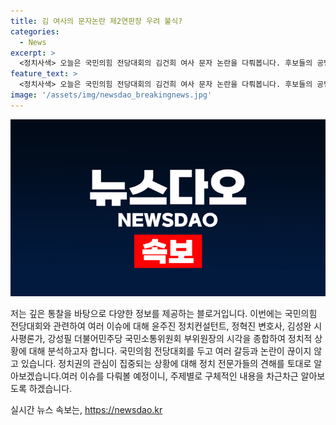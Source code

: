 ```yaml
---
title: 김 여사의 문자논란 제2연판장 우려 불식?
categories:
  - News
excerpt: >
  <정치사색> 오늘은 국민의힘 전당대회의 김건희 여사 문자 논란을 다뤄봅니다. 후보들의 공방과 대변인들의 입장, 논란의 정당성을 두고 어떻게 보는지, 또한 후보들의 행보와 전당대회의 전망, 민주당의 특검 관련 입장과 내일부터 이뤄지는 전당대회 후보자 등록, 김두관 전 의원의 출마 결심, 그리고 경기도 법인카드 유용 의혹과 관련한 이해를 이야기합니다. 또한, 경북경찰의 최종 수사 결과와 이로 인한 야권의 반발에 대해서도 다루게 될 예정입니다.
feature_text: >
  <정치사색> 오늘은 국민의힘 전당대회의 김건희 여사 문자 논란을 다뤄봅니다. 후보들의 공방과 대변인들의 입장, 논란의 정당성을 두고 어떻게 보는지, 또한 후보들의 행보와 전당대회의 전망, 민주당의 특검 관련 입장과 내일부터 이뤄지는 전당대회 후보자 등록, 김두관 전 의원의 출마 결심, 그리고 경기도 법인카드 유용 의혹과 관련한 이해를 이야기합니다. 또한, 경북경찰의 최종 수사 결과와 이로 인한 야권의 반발에 대해서도 다루게 될 예정입니다.
image: '/assets/img/newsdao_breakingnews.jpg'
---
```


<p><img src="/assets/img/newsdao_breakingnews.jpg" alt="koreaapp 속보" /></p>

<p>저는 깊은 통찰을 바탕으로 다양한 정보를 제공하는 블로거입니다. 이번에는 국민의힘 전당대회와 관련하여 여러 이슈에 대해 윤주진 정치컨설턴트, 정혁진 변호사, 김성완 시사평론가, 강성필 더불어민주당 국민소통위원회 부위원장의 시각을 종합하여 정치적 상황에 대해 분석하고자 합니다. 국민의힘 전당대회를 두고 여러 갈등과 논란이 끊이지 않고 있습니다. 정치권의 관심이 집중되는 상황에 대해 정치 전문가들의 견해를 토대로 알아보겠습니다.여러 이슈를 다뤄볼 예정이니, 주제별로 구체적인 내용을 차근차근 알아보도록 하겠습니다.</p>
실시간 뉴스 속보는, <a href="https://newsdao.kr" rel="dofollow">https://newsdao.kr</a>


